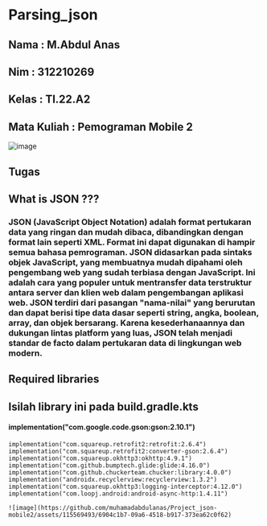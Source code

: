 # Parsing_json

## Nama        : M.Abdul Anas
## Nim         : 312210269
## Kelas       : TI.22.A2
## Mata Kuliah : Pemograman Mobile 2

![image](https://github.com/muhamadabdulanas/Project_json-mobile2/assets/115569493/a39eec2f-6e0a-4020-861b-cad2d36bd3fb)

## Tugas
## What is JSON ???
### JSON (JavaScript Object Notation) adalah format pertukaran data yang ringan dan mudah dibaca, dibandingkan dengan format lain seperti XML. Format ini dapat digunakan di hampir semua bahasa pemrograman. JSON didasarkan pada sintaks objek JavaScript, yang membuatnya mudah dipahami oleh pengembang web yang sudah terbiasa dengan JavaScript. Ini adalah cara yang populer untuk mentransfer data terstruktur antara server dan klien web dalam pengembangan aplikasi web. JSON terdiri dari pasangan "nama-nilai" yang berurutan dan dapat berisi tipe data dasar seperti string, angka, boolean, array, dan objek bersarang. Karena kesederhanaannya dan dukungan lintas platform yang luas, JSON telah menjadi standar de facto dalam pertukaran data di lingkungan web modern.

## Required libraries
## Isilah library ini pada build.gradle.kts

#### implementation("com.google.code.gson:gson:2.10.1")
    implementation("com.squareup.retrofit2:retrofit:2.6.4")
    implementation("com.squareup.retrofit2:converter-gson:2.6.4")
    implementation("com.squareup.okhttp3:okhttp:4.9.1")
    implementation("com.github.bumptech.glide:glide:4.16.0")
    implementation("com.github.chuckerteam.chucker:library:4.0.0")
    implementation("androidx.recyclerview:recyclerview:1.3.2")
    implementation("com.squareup.okhttp3:logging-interceptor:4.12.0")
    implementation("com.loopj.android:android-async-http:1.4.11")

    ![image](https://github.com/muhamadabdulanas/Project_json-mobile2/assets/115569493/6904c1b7-09a6-4518-b917-373ea62c0f62)
